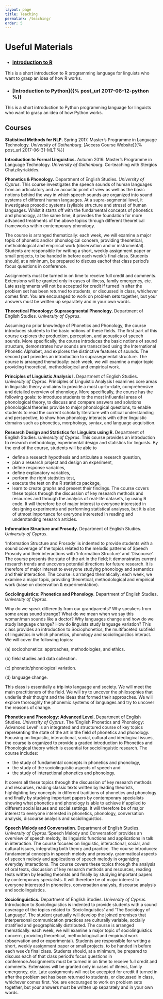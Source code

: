 ```yaml
---
layout: page
title: Teaching
permalink: /teaching/
order: 5
---
```

# Useful Materials
- ### [Introduction to R]({{site.url}}/assets/RIntroCover.pdf)
This is a short introduction to R programming language for linguists who want to grasp an idea of how R works.
- ### [Introduction to Python]({% post_url 2017-06-12-python %})
This is a short introduction to Python programming language for linguists who want to grasp an idea of how Python works.


## Courses
**Statistical Methods for NLP.** Spring 2017. Master’s Programme in Language Technology. *University of Gothenburg*. [Access Course Website]({% post_url 2017-06-31-MLT %})

**Introduction to Formal Linguistics.** Autumn 2016. Master’s Programme in Language Technology. *University of Gothenburg*. Co-teaching with Stergios Chatzikyriakides.

**Phonetics & Phonology.**  Department of English Studies. *University of Cyprus*.
This course investigates the speech sounds of human languages from an articulatory and an acoustic point of view as well as the basic notions behind the way in which speech sounds are organized into sound systems of different human languages. At a supra-segmental level, it investigates prosodic systems (syllable structure and stress) of human languages. Whilst it starts off with the fundamental concepts of phonetics and phonology, at the same time, it provides the foundation for more advanced treatments of the above topics through different theoretical frameworks within contemporary phonology.

The course is arranged thematically: each week, we will examine a major topic of phonetic and/or phonological concern, providing theoretical, methodological and empirical work (observation and or instrumental). Students are responsible for writing a short, weekly assignment paper or small projects, to be handed in before each week’s final class. Students should, at a minimum, be prepared to discuss eachof that class period’s focus questions in conference.

Assignments must be turned in on time to receive full credit and comments. Extensions will be granted only in cases of illness, family emergency, etc. Late assignments will not be accepted for credit if turned in after the problem set has been returned to students, or discussed in class, whichever comes first. You are encouraged to work on problem sets together, but your answers must be written up separately and in your own words.

**Theoretical Phonology: Suprasegmental Phonology.** Department of English Studies. *University of Cyprus*.


Assuming no prior knowledge of Phonetics and Phonology, the course introduces students to the basic notions of these fields. The first part of this course explores the production, perception, and acoustics of speech sounds. More specifically, the course introduces the basic notions of sound structure, demonstrates how sounds are transcribed using the International Phonetic Alphabet, and explores the distinctive features of sounds. The second part provides an introduction to suprasegmental structure. The course is arranged thematically: each week, we will examine a major topic providing theoretical, methodological and empirical work.

**Principles of Linguistic Analysis I.**  Department of English Studies. *University of Cyprus*.
Principles of Linguistic Analysis I examines core areas in linguistic theory and aims to provide a most up-to-date, comprehensive and detailed overview of phonology. More specifically, the course has the following goals:
to introduce students to the most influential areas of phonological theory,
to discuss and compare answers and solutions phonological theories provide to major phonological questions,
to enable students to read the current scholarly literature with critical understanding and perspective,
to show how phonology interacts with other linguistic domains such as phonetics, morphology, syntax, and language acquisition.

**Research Design and Statistics for Linguists using R.** Department of English Studies. *University of Cyprus*.
This course provides an introduction to research methodology, experimental design and statistics for linguists. By the end of the course, students will be able to
- define a research hypothesis and articulate a research question,
- plan a research project and design an experiment,
- define response variables,
- define explanatory variables,
- perform the right statistics test,
- execute the test on the R statistics package,
- learn to create graphs and present their findings.
The course covers these topics through the discussion of key research methods and resources and through the analysis of real-life datasets, by using R code.  It will therefore be of major interest to everyone interested in designing experiments and performing statistical analyses, but it is also of utmost importance for everyone interested in reading and understanding research articles.

**Information Structure and Prosody**.  Department of English Studies. *University of Cyprus*.

‘Information Structure and Prosody’ is indented to provide students with a sound coverage of the topics related to the melodic patterns of Speech Prosody and their interactions with ‘Information Structure’ and ‘Discourse’. The course presents the state of the art in the field; it demonstrates current research trends and uncovers potential directions for future research. It is therefore of major interest to everyone studying phonology and semantics and their interaction. The course is arranged thematically: each week, we examine a major topic, providing theoretical, methodological and empirical work (base on observation & experimentation).

**Sociolinguistics: Phonetics and Phonology.**  Department of English Studies. *University of Cyprus*.

Why do we speak differently from our grandparents? Why speakers from some areas sound strange? What do we mean when we say this woman/man sounds like a doctor? Why languages change and how do we study language change? How do linguists study language variation? This class provides an introduction to Sociophonetics, the multifaceted subfield of linguistics in which phonetics, phonology and sociolinguistics interact. We will cover the following topics:

(a) sociophonetics: approaches, methodologies, and ethics.

(b) field studies and data collection.

(c) phonetic/phonological variation.

(d) language change.

This class is essentially a trip into language and society. We will meet the main practitioners of the field. We will try to uncover the philosophies that underlie their thought and the ideas that formed their approaches. We will explore thoroughly the phonemic systems of languages and try to uncover the reasons of change.

**Phonetics and Phonology: Advanced Level.**  Department of English Studies. *University of Cyprus*. The ‘English Phonetics and Phonology: Advanced Level’ is an integrated and structured course of key topics representing the state of the art in the field of phonetics and phonology. Focusing on linguistic, interactional, social, cultural and ideological issues, the course is organized to provide a graded introduction to Phonetics and Phonological theory which is essential for sociolinguistic research. The course includes:

- the study of fundamental concepts in phonetics and phonology,
- the study of the sociolinguistic aspects of speech and
- the study of interactional phonetics and phonology.

It covers all these topics through the discussion of key research methods and resources, reading classic texts written by leading theorists, highlighting key concepts in different traditions of phonetics and phonology and finally by studying important papers by contemporary specialists showing what phonetics and phonology is able to achieve if applied to different social issues and social settings. It will therefore be  of major interest to everyone interested in phonetics, phonology, conversation analysis, discourse analysis and sociolinguistics.

**Speech Melody and Conversation.**  Department of English Studies. *University of Cyprus*.‘Speech Melody and Conversation’ provides an overview of speech melody, its linguistic functions and applications in talk in interaction. The course focuses on linguistic, interactional, social, and cultural issues, integrating both theory and practice. The course introduces:
fundamental concepts in speech melody and prosody.
grammatical aspects of speech melody and
applications of speech melody in organizing everyday interactions.
The course covers these topics through the analysis of oral texts, discussion of key research methods and resources, reading texts written by leading theorists and finally by studying important papers by contemporary specialists. It will therefore be of major interest to everyone interested in phonetics, conversation analysis, discourse analysis and sociolinguistics.


**Sociolinguistics.**  Department of English Studies. *University of Cyprus*.
Introduction to Sociolinguistics is indented to provide students with a sound coverage of the topics related to ‘Sociolinguistics’ and ‘The Sociology of Language’. The student gradually will develop the joined premises that interpersonal communication practices are culturally variable, socially stratified and geographically distributed. The course is arranged thematically: each week, we will examine a major topic of sociolinguistics concern, providing theoretical, methodological and empirical work (observation and or experimental). Students are responsible for writing a short, weekly assignment paper or small projects, to be handed in before each week’s final class. Students should, at a minimum, be prepared to discuss each of that class period’s focus questions in conference.Assignments must be turned in on time to receive full credit and comments. Extensions will be granted only in cases of illness, family emergency, etc. Late assignments will not be accepted for credit if turned in after the problem set has been returned to students, or discussed in class, whichever comes first. You are encouraged to work on problem sets together, but your answers must be written up separately and in your own words.
